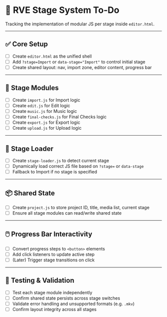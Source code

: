 # 🧠 RVE Stage System To-Do

Tracking the implementation of modular JS per stage inside `editor.html`.

---

## ✅ Core Setup
- [ ] Create `editor.html` as the unified shell
- [ ] Add `?stage=Import` or `data-stage="Import"` to control initial stage
- [ ] Create shared layout: nav, import zone, editor content, progress bar

---

## 🧩 Stage Modules
- [ ] Create `import.js` for Import logic
- [ ] Create `edit.js` for Edit logic
- [ ] Create `music.js` for Music logic
- [ ] Create `final-checks.js` for Final Checks logic
- [ ] Create `export.js` for Export logic
- [ ] Create `upload.js` for Upload logic

---

## 🔄 Stage Loader
- [ ] Create `stage-loader.js` to detect current stage
- [ ] Dynamically load correct JS file based on `?stage=` or `data-stage`
- [ ] Fallback to Import if no stage is specified

---

## 📦 Shared State
- [ ] Create `project.js` to store project ID, title, media list, current stage
- [ ] Ensure all stage modules can read/write shared state

---

## 🖱️ Progress Bar Interactivity
- [ ] Convert progress steps to `<button>` elements
- [ ] Add click listeners to update active step
- [ ] (Later) Trigger stage transitions on click

---

## 🧪 Testing & Validation
- [ ] Test each stage module independently
- [ ] Confirm shared state persists across stage switches
- [ ] Validate error handling and unsupported formats (e.g. `.mkv`)
- [ ] Confirm layout integrity across all stages
